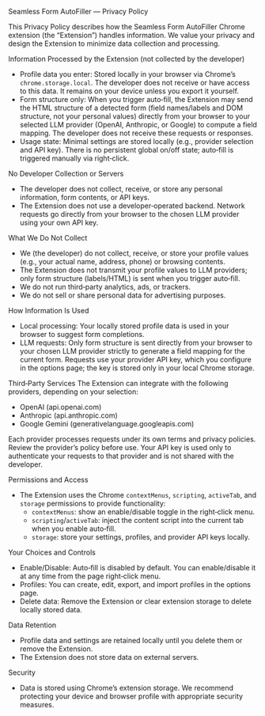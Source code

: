 Seamless Form AutoFiller — Privacy Policy

This Privacy Policy describes how the Seamless Form AutoFiller Chrome extension (the “Extension”) handles information. We value your privacy and design the Extension to minimize data collection and processing.

Information Processed by the Extension (not collected by the developer)
- Profile data you enter: Stored locally in your browser via Chrome’s `chrome.storage.local`. The developer does not receive or have access to this data. It remains on your device unless you export it yourself.
- Form structure only: When you trigger auto‑fill, the Extension may send the HTML structure of a detected form (field names/labels and DOM structure, not your personal values) directly from your browser to your selected LLM provider (OpenAI, Anthropic, or Google) to compute a field mapping. The developer does not receive these requests or responses.
- Usage state: Minimal settings are stored locally (e.g., provider selection and API key). There is no persistent global on/off state; auto‑fill is triggered manually via right‑click.

No Developer Collection or Servers
- The developer does not collect, receive, or store any personal information, form contents, or API keys.
- The Extension does not use a developer‑operated backend. Network requests go directly from your browser to the chosen LLM provider using your own API key.

What We Do Not Collect
- We (the developer) do not collect, receive, or store your profile values (e.g., your actual name, address, phone) or browsing contents.
- The Extension does not transmit your profile values to LLM providers; only form structure (labels/HTML) is sent when you trigger auto‑fill.
- We do not run third‑party analytics, ads, or trackers.
- We do not sell or share personal data for advertising purposes.

How Information Is Used
- Local processing: Your locally stored profile data is used in your browser to suggest form completions.
- LLM requests: Only form structure is sent directly from your browser to your chosen LLM provider strictly to generate a field mapping for the current form. Requests use your provider API key, which you configure in the options page; the key is stored only in your local Chrome storage.

Third‑Party Services
The Extension can integrate with the following providers, depending on your selection:
- OpenAI (api.openai.com)
- Anthropic (api.anthropic.com)
- Google Gemini (generativelanguage.googleapis.com)

Each provider processes requests under its own terms and privacy policies. Review the provider’s policy before use. Your API key is used only to authenticate your requests to that provider and is not shared with the developer.

Permissions and Access
- The Extension uses the Chrome `contextMenus`, `scripting`, `activeTab`, and `storage` permissions to provide functionality:
  - `contextMenus`: show an enable/disable toggle in the right‑click menu.
  - `scripting`/`activeTab`: inject the content script into the current tab when you enable auto‑fill.
  - `storage`: store your settings, profiles, and provider API keys locally.

Your Choices and Controls
- Enable/Disable: Auto‑fill is disabled by default. You can enable/disable it at any time from the page right‑click menu.
- Profiles: You can create, edit, export, and import profiles in the options page.
- Delete data: Remove the Extension or clear extension storage to delete locally stored data.

Data Retention
- Profile data and settings are retained locally until you delete them or remove the Extension.
- The Extension does not store data on external servers.

Security
- Data is stored using Chrome’s extension storage. We recommend protecting your device and browser profile with appropriate security measures.
